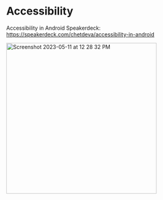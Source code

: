# Accessibility

Accessibility in Android
Speakerdeck: https://speakerdeck.com/chetdeva/accessibility-in-android

<img width="398" alt="Screenshot 2023-05-11 at 12 28 32 PM" src="https://github.com/chetdeva/Accessibility/assets/25500576/ba0fb0aa-b095-4254-b150-a7984833b251">
